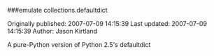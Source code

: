 ###emulate collections.defaultdict

Originally published: 2007-07-09 14:15:39
Last updated: 2007-07-09 14:15:39
Author: Jason Kirtland

A pure-Python version of Python 2.5's defaultdict